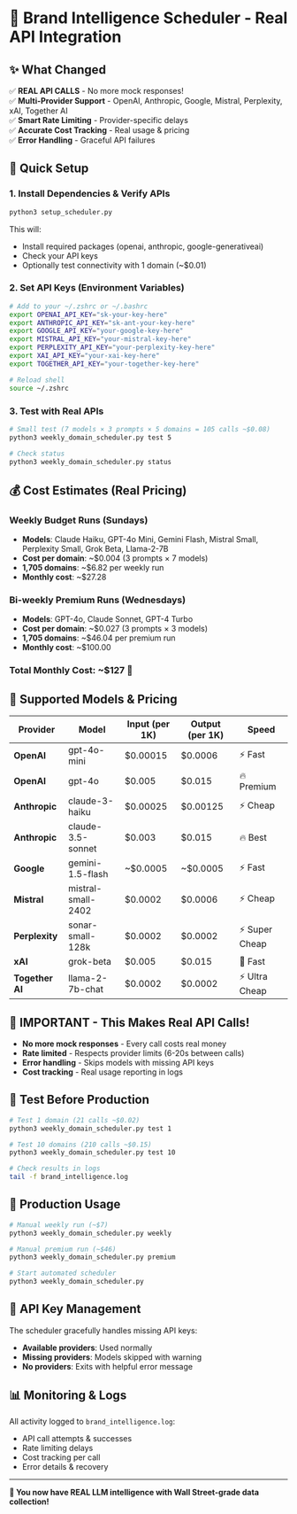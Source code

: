 # 🚀 Brand Intelligence Scheduler - Real API Integration

## ✨ What Changed

✅ **REAL API CALLS** - No more mock responses!  
✅ **Multi-Provider Support** - OpenAI, Anthropic, Google, Mistral, Perplexity, xAI, Together AI  
✅ **Smart Rate Limiting** - Provider-specific delays  
✅ **Accurate Cost Tracking** - Real usage & pricing  
✅ **Error Handling** - Graceful API failures  

## 🔧 Quick Setup

### 1. Install Dependencies & Verify APIs
```bash
python3 setup_scheduler.py
```
This will:
- Install required packages (openai, anthropic, google-generativeai)
- Check your API keys
- Optionally test connectivity with 1 domain (~$0.01)

### 2. Set API Keys (Environment Variables)
```bash
# Add to your ~/.zshrc or ~/.bashrc
export OPENAI_API_KEY="sk-your-key-here"
export ANTHROPIC_API_KEY="sk-ant-your-key-here"  
export GOOGLE_API_KEY="your-google-key-here"
export MISTRAL_API_KEY="your-mistral-key-here"
export PERPLEXITY_API_KEY="your-perplexity-key-here"
export XAI_API_KEY="your-xai-key-here"
export TOGETHER_API_KEY="your-together-key-here"

# Reload shell
source ~/.zshrc
```

### 3. Test with Real APIs
```bash
# Small test (7 models × 3 prompts × 5 domains = 105 calls ~$0.08)
python3 weekly_domain_scheduler.py test 5

# Check status
python3 weekly_domain_scheduler.py status
```

## 💰 Cost Estimates (Real Pricing)

### Weekly Budget Runs (Sundays)
- **Models**: Claude Haiku, GPT-4o Mini, Gemini Flash, Mistral Small, Perplexity Small, Grok Beta, Llama-2-7B
- **Cost per domain**: ~$0.004 (3 prompts × 7 models)
- **1,705 domains**: ~$6.82 per weekly run
- **Monthly cost**: ~$27.28

### Bi-weekly Premium Runs (Wednesdays)  
- **Models**: GPT-4o, Claude Sonnet, GPT-4 Turbo
- **Cost per domain**: ~$0.027 (3 prompts × 3 models)
- **1,705 domains**: ~$46.04 per premium run
- **Monthly cost**: ~$100.00

### **Total Monthly Cost: ~$127** 🎯

## 🤖 Supported Models & Pricing

| Provider | Model | Input (per 1K) | Output (per 1K) | Speed |
|----------|-------|----------------|-----------------|-------|
| **OpenAI** | gpt-4o-mini | $0.00015 | $0.0006 | ⚡️ Fast |
| **OpenAI** | gpt-4o | $0.005 | $0.015 | 🔥 Premium |
| **Anthropic** | claude-3-haiku | $0.00025 | $0.00125 | ⚡️ Cheap |
| **Anthropic** | claude-3.5-sonnet | $0.003 | $0.015 | 🔥 Best |
| **Google** | gemini-1.5-flash | ~$0.0005 | ~$0.0005 | ⚡️ Fast |
| **Mistral** | mistral-small-2402 | $0.0002 | $0.0006 | ⚡️ Cheap |
| **Perplexity** | sonar-small-128k | $0.0002 | $0.0002 | ⚡️ Super Cheap |
| **xAI** | grok-beta | $0.005 | $0.015 | 🚀 Fast |
| **Together AI** | llama-2-7b-chat | $0.0002 | $0.0002 | ⚡️ Ultra Cheap |

## 🚨 IMPORTANT - This Makes Real API Calls!

- **No more mock responses** - Every call costs real money
- **Rate limited** - Respects provider limits (6-20s between calls)
- **Error handling** - Skips models with missing API keys
- **Cost tracking** - Real usage reporting in logs

## 🧪 Test Before Production

```bash
# Test 1 domain (21 calls ~$0.02)
python3 weekly_domain_scheduler.py test 1

# Test 10 domains (210 calls ~$0.15)  
python3 weekly_domain_scheduler.py test 10

# Check results in logs
tail -f brand_intelligence.log
```

## 🔄 Production Usage

```bash
# Manual weekly run (~$7)
python3 weekly_domain_scheduler.py weekly

# Manual premium run (~$46)
python3 weekly_domain_scheduler.py premium

# Start automated scheduler
python3 weekly_domain_scheduler.py
```

## 🔑 API Key Management

The scheduler gracefully handles missing API keys:
- **Available providers**: Used normally
- **Missing providers**: Models skipped with warning
- **No providers**: Exits with helpful error message

## 📊 Monitoring & Logs

All activity logged to `brand_intelligence.log`:
- API call attempts & successes
- Rate limiting delays
- Cost tracking per call
- Error details & recovery

---

**🎉 You now have REAL LLM intelligence with Wall Street-grade data collection!** 